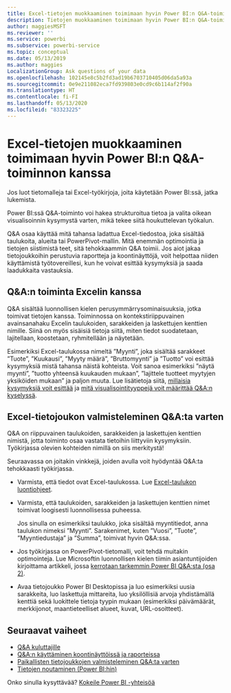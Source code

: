 ```yaml
---
title: Excel-tietojen muokkaaminen toimimaan hyvin Power BI:n Q&A-toiminnon kanssa
description: Tietojen muokkaaminen toimimaan hyvin Power BI:n Q&A-toiminnon kanssa
author: maggiesMSFT
ms.reviewer: ''
ms.service: powerbi
ms.subservice: powerbi-service
ms.topic: conceptual
ms.date: 05/13/2019
ms.author: maggies
LocalizationGroup: Ask questions of your data
ms.openlocfilehash: 102145e8c5b2fd3ad19b6703710405d06da5a93a
ms.sourcegitcommit: 0e9e211082eca7fd939803e0cd9c6b114af2f90a
ms.translationtype: HT
ms.contentlocale: fi-FI
ms.lasthandoff: 05/13/2020
ms.locfileid: "83323225"
---
```

# <a name="make-excel-data-work-well-with-qa-in-power-bi"></a>Excel-tietojen muokkaaminen toimimaan hyvin Power BI:n Q&A-toiminnon kanssa
Jos luot tietomalleja tai Excel-työkirjoja, joita käytetään Power BI:ssä, jatka lukemista.

Power BI:ssä Q&A-toiminto voi hakea strukturoitua tietoa ja valita oikean visualisoinnin kysymystä varten, mikä tekee siitä houkuttelevan työkalun.   

Q&A osaa käyttää mitä tahansa ladattua Excel-tiedostoa, joka sisältää taulukoita, alueita tai PowerPivot-mallin. Mitä enemmän optimointia ja tietojen siistimistä teet, sitä tehokkaammin Q&A toimii.  Jos aiot jakaa tietojoukkoihin perustuvia raportteja ja koontinäyttöjä, voit helpottaa niiden käyttämistä työtovereillesi, kun he voivat esittää kysymyksiä ja saada laadukkaita vastauksia.

## <a name="how-qa-works-with-excel"></a>Q&A:n toiminta Excelin kanssa
Q&A sisältää luonnollisen kielen perusymmärrysominaisuuksia, jotka toimivat tietojen kanssa. Toiminnossa on kontekstiriippuvainen avainsanahaku Excelin taulukoiden, sarakkeiden ja laskettujen kenttien nimille. Siinä on myös sisäisiä tietoja siitä, miten tiedot suodatetaan, lajitellaan, koostetaan, ryhmitellään ja näytetään. 

Esimerkiksi Excel-taulukossa nimeltä ”Myynti”, joka sisältää sarakkeet ”Tuote”, ”Kuukausi”, ”Myyty määrä”, ”Bruttomyynti” ja ”Tuotto” voi esittää kysymyksiä mistä tahansa näistä kohteista.  Voit sanoa esimerkiksi ”näytä myynti”, ”tuotto yhteensä kuukauden mukaan”, ”lajittele tuotteet myytyjen yksiköiden mukaan” ja paljon muuta. Lue lisätietoja siitä, [millaisia kysymyksiä voit esittää](power-bi-tutorial-q-and-a.md) ja [mitä visualisointityyppejä voit määrittää Q&A:n kyselyssä](../visuals/power-bi-visualization-types-for-reports-and-q-and-a.md).

## <a name="prepare-an-excel-dataset-for-qa"></a>Excel-tietojoukon valmisteleminen Q&A:ta varten
Q&A on riippuvainen taulukoiden, sarakkeiden ja laskettujen kenttien nimistä, jotta toiminto osaa vastata tietoihin liittyviin kysymyksiin. Työkirjassa olevien kohteiden nimillä on siis merkitystä!

Seuraavassa on joitakin vinkkejä, joiden avulla voit hyödyntää Q&A:ta tehokkaasti työkirjassa.

* Varmista, että tiedot ovat Excel-taulukossa. Lue [Excel-taulukon luontiohjeet](https://support.office.com/article/Create-an-Excel-table-in-a-worksheet-e81aa349-b006-4f8a-9806-5af9df0ac664).
* Varmista, että taulukoiden, sarakkeiden ja laskettujen kenttien nimet toimivat loogisesti luonnollisessa puheessa.
  
  Jos sinulla on esimerkiksi taulukko, joka sisältää myyntitiedot, anna taulukon nimeksi ”Myynti”. Sarakenimet, kuten ”Vuosi”, ”Tuote”, ”Myyntiedustaja” ja ”Summa”, toimivat hyvin Q&A:ssa.

* Jos työkirjassa on PowerPivot-tietomalli, voit tehdä muitakin optimointeja. Lue Microsoftin luonnollisen kielen tiimin asiantuntijoiden kirjoittama artikkeli, jossa [kerrotaan tarkemmin Power BI Q&A:sta (osa 2)](https://powerbi.microsoft.com/blog/demystifying-power-bi-q-amp-a-part-2/).

* Avaa tietojoukko Power BI Desktopissa ja luo esimerkiksi uusia sarakkeita, luo laskettuja mittareita, luo yksilöllisiä arvoja yhdistämällä kenttiä sekä luokittele tietoja tyypin mukaan (esimerkiksi päivämäärät, merkkijonot, maantieteelliset alueet, kuvat, URL-osoitteet).

## <a name="next-steps"></a>Seuraavat vaiheet

- [Q&A kuluttajille](../consumer/end-user-q-and-a.md)  
- [Q&A:n käyttäminen koontinäyttöissä ja raporteissa](power-bi-tutorial-q-and-a.md)
- [Paikallisten tietojoukkojen valmisteleminen Q&A:ta varten](service-q-and-a-direct-query.md)   
- [Tietojen noutaminen (Power BI:hin)](../connect-data/service-get-data.md)  

Onko sinulla kysyttävää? [Kokeile Power BI -yhteisöä](https://community.powerbi.com/)
